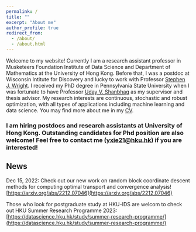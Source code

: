 ```yaml
---
permalink: /
title: ""
excerpt: "About me"
author_profile: true
redirect_from: 
  - /about/
  - /about.html
---
```



Welcome to my website! Currently I am a research assistant professor in Musketeers Foundation Institute of Data Science and Department of Mathematics at the University of Hong Kong. Before that, I was a postdoc at Wisconsin Intitute for Discovery and lucky to work with Professor [Stephen J. Wright](http://pages.cs.wisc.edu/~swright/). I received my PhD degree in Pennsylvania State University when I was fortunate to have Professor [Uday V. Shanbhag](http://www.personal.psu.edu/vvs3/) as my supervisor and thesis advisor. My research interests are continuous, stochastic and robust optimization, with all types of applications including machine learning and data science. You may find more about me in my [CV](https://yue-xie.github.io/files/CV_YueXie_2022.pdf).

### I am hiring postdocs and research assistants at University of Hong Kong. Outstanding candidates for Phd position are also welcome! Feel free to contact me (yxie21@hku.hk) if you are interested! 



## News

Dec 15, 2022: Check out our new work on random block coordinate descent methods for computing optimal transport and convergence analysis! [https://arxiv.org/abs/2212.07046](https://arxiv.org/abs/2212.07046)

Those who look for postgraduate study at HKU-IDS are welcom to check out HKU Summer Research Programme 2023: [https://datascience.hku.hk/study/summer-research-programme/](https://datascience.hku.hk/study/summer-research-programme/)
